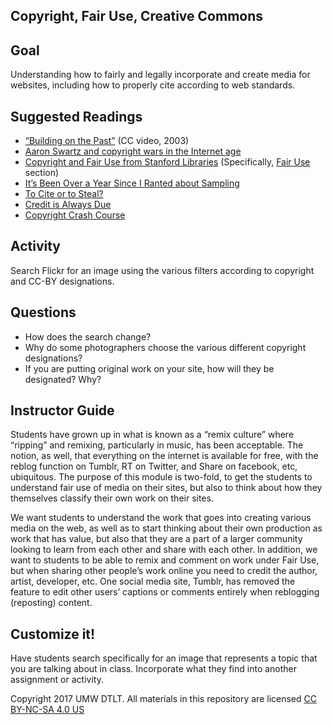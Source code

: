 ## Copyright, Fair Use, Creative Commons

## Goal

Understanding how to fairly and legally incorporate and create media for websites, including how to properly cite according to web standards.

## Suggested Readings

* [“Building on the Past”](https://creativecommons.org/about/videos/building-on-the-past/) (CC video, 2003)
* [Aaron Swartz and copyright wars in the Internet age](https://www.bostonglobe.com/arts/books/2016/01/27/tracing-copyright-wars-internet-age/yLRed5946gSmlbpAMpPDeL/story.html)
* [Copyright and Fair Use from Stanford Libraries](http://fairuse.stanford.edu/overview/) (Specifically, [Fair Use](http://fairuse.stanford.edu/overview/fair-use/) section)
* [It’s Been Over a Year Since I Ranted about Sampling](http://avanturb.com/news/?p=1403)
* [To Cite or to Steal?](http://hyperallergic.com/308436/to-cite-or-to-steal-when-a-scholarly-project-turns-up-in-a-gallery/)
* [Credit is Always Due](http://austinkleon.com/2014/01/27/credit-is-always-due/)
* [Copyright Crash Course](http://copyright.lib.utexas.edu/)

## Activity

Search Flickr for an image using the various filters according to copyright and CC-BY designations.

## Questions

* How does the search change?
* Why do some photographers choose the various different copyright designations?
* If you are putting original work on your site, how will they be designated? Why?

## Instructor Guide

Students have grown up in what is known as a “remix culture” where “ripping” and remixing, particularly in music, has been acceptable. The notion, as well, that everything on the internet is available for free, with the reblog function on Tumblr, RT on Twitter, and Share on facebook, etc, ubiquitous. The purpose of this module is two-fold, to get the students to understand fair use of media on their sites, but also to think about how they themselves classify their own work on their sites.

We want students to understand the work that goes into creating various media on the web, as well as to start thinking about their own production as work that has value, but also that they are a part of a larger community looking to learn from each other and share with each other. In addition, we want to students to be able to remix and comment on work under Fair Use, but when sharing other people’s work online you need to credit the author, artist, developer, etc. One social media site, Tumblr, has removed the feature to edit other users’ captions or comments entirely when reblogging (reposting) content.

## Customize it!

Have students search specifically for an image that represents a topic that you are talking about in class. Incorporate what they find into another assignment or activity.

Copyright 2017 UMW DTLT. All materials in this repository are licensed [CC BY-NC-SA 4.0 US](https://creativecommons.org/licenses/by-nc-sa/4.0/)
